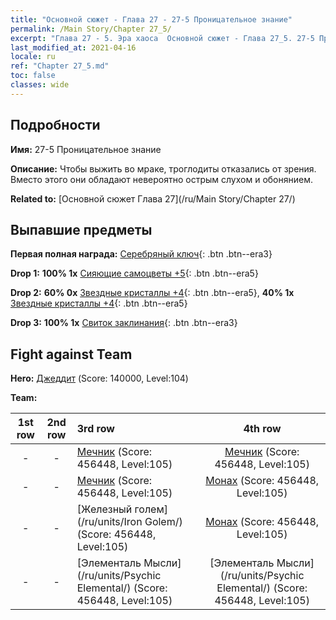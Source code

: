 ```yaml
---
title: "Основной сюжет - Глава 27 - 27-5 Проницательное знание"
permalink: /Main Story/Chapter 27_5/
excerpt: "Глава 27 - 5. Эра хаоса  Основной сюжет - Глава 27_5. 27-5 Проницательное знание"
last_modified_at: 2021-04-16
locale: ru
ref: "Chapter 27_5.md"
toc: false
classes: wide
---
```


## Подробности

 **Имя:** 27-5 Проницательное знание

 **Описание:** Чтобы выжить во мраке, троглодиты отказались от зрения. Вместо этого они обладают невероятно острым слухом и обонянием.

 **Related to:** [Основной сюжет Глава 27](/ru/Main Story/Chapter 27/)

## Выпавшие предметы

 **Первая полная награда:** [Серебряный ключ](/ru/Items/con_693/){: .btn .btn--era3}

 **Drop 1:** **100% 1x** [Сияющие самоцветы +5](/ru/Items/mat_100/){: .btn .btn--era5}

 **Drop 2:** **60% 0x** [Звездные кристаллы +4](/ru/Items/mat_94/){: .btn .btn--era5}, **40% 1x** [Звездные кристаллы +4](/ru/Items/mat_94/){: .btn .btn--era5}

 **Drop 3:** **100% 1x** [Свиток заклинания](/ru/Items/con_694/){: .btn .btn--era3}


## Fight against Team
 **Hero:** [Джеддит](/ru/heroes/Jeddite/) (Score: 140000, Level:104)

 **Team:**


  | 1st row | 2nd row | 3rd row | 4th row |
  |:----:|:----:|:----|:----:|
  | - | - | [Мечник](/ru/units/Swordsman/) (Score: 456448, Level:105)  | [Мечник](/ru/units/Swordsman/) (Score: 456448, Level:105)  |
  | - | - | [Мечник](/ru/units/Swordsman/) (Score: 456448, Level:105)  | [Монах](/ru/units/Monk/) (Score: 456448, Level:105)  |
  | - | - | [Железный голем](/ru/units/Iron Golem/) (Score: 456448, Level:105)  | [Монах](/ru/units/Monk/) (Score: 456448, Level:105)  |
  | - | - | [Элементаль Мысли](/ru/units/Psychic Elemental/) (Score: 456448, Level:105)  | [Элементаль Мысли](/ru/units/Psychic Elemental/) (Score: 456448, Level:105)  |



